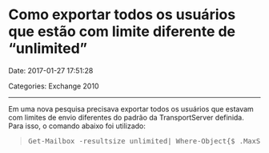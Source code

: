 # Como exportar todos os usuários que estão com limite diferente de &#8220;unlimited&#8221;

Date: 2017-01-27 17:51:28

Categories: Exchange 2010

---

<p>Em uma nova pesquisa precisava exportar todos os usuários que estavam com limites de envio diferentes do padrão da TransportServer definida. Para isso, o comando abaixo foi utilizado:</p>
<blockquote>
<pre>Get-Mailbox -resultsize unlimited| Where-Object{$_.MaxSendSize -ne "unlimited" -or $_.MaxReceiveSize -ne "unlimited"} | Select-Object samaccountname, DisplayName,MaxSendSize,MaxReceiveSize | export-csv .\REPORT.csv</pre>
</blockquote>
